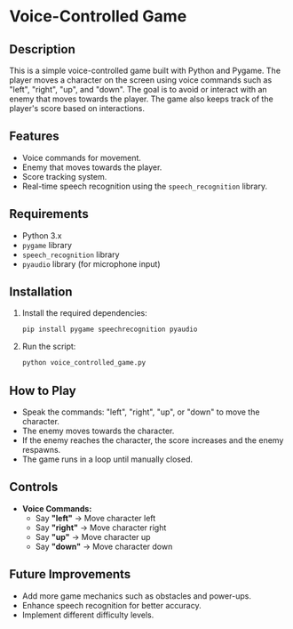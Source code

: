 # Voice-Controlled Game

## Description
This is a simple voice-controlled game built with Python and Pygame. The player moves a character on the screen using voice commands such as "left", "right", "up", and "down". The goal is to avoid or interact with an enemy that moves towards the player. The game also keeps track of the player's score based on interactions.

## Features
- Voice commands for movement.
- Enemy that moves towards the player.
- Score tracking system.
- Real-time speech recognition using the `speech_recognition` library.

## Requirements
- Python 3.x
- `pygame` library
- `speech_recognition` library
- `pyaudio` library (for microphone input)

## Installation
1. Install the required dependencies:
   ```sh
   pip install pygame speechrecognition pyaudio
   ```
2. Run the script:
   ```sh
   python voice_controlled_game.py
   ```

## How to Play
- Speak the commands: "left", "right", "up", or "down" to move the character.
- The enemy moves towards the character.
- If the enemy reaches the character, the score increases and the enemy respawns.
- The game runs in a loop until manually closed.

## Controls
- **Voice Commands:**
  - Say **"left"** → Move character left
  - Say **"right"** → Move character right
  - Say **"up"** → Move character up
  - Say **"down"** → Move character down

## Future Improvements
- Add more game mechanics such as obstacles and power-ups.
- Enhance speech recognition for better accuracy.
- Implement different difficulty levels.
